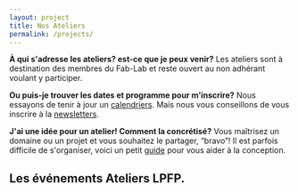 ```yaml
---
layout: project
title: Nos Ateliers
permalink: /projects/
---
```


**À qui s'adresse les ateliers? est-ce que je peux venir?**
Les ateliers sont à destination des membres du Fab-Lab et reste ouvert au non adhérant voulant y participer.

**Ou puis-je trouver les dates et programme pour m'inscrire?**
Nous essayons de tenir à jour un [calendriers](/#). Mais nous vous conseillons de vous inscrire à la [newsletters](/#).

**J'ai une idée pour un atelier! Comment la concrétisé?**
Vous maîtrisez un domaine ou un projet et vous souhaitez le partager, “bravo”!
Il est parfois difficile de s'organiser, voici un petit <a href='https://github.com/LPFP/ateliers' target='blank'><i class="fa fa-external-link-square"></i> guide</a> pour vous aider à la conception.

## Les événements Ateliers LPFP.

